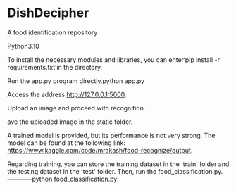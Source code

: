 # DishDecipher
A food identification repository

Python3.10

To install the necessary modules and libraries, you can enter‘pip install -r requirements.txt’in the directory.

Run the app.py program directly.python app.py

Access the address http://127.0.0.1:5000.

Upload an image and proceed with recognition.

ave the uploaded image in the static folder.

A trained model is provided, but its performance is not very strong. The model can be found at the following link: https://www.kaggle.com/code/mrakash/food-recognize/output.

Regarding training, you can store the training dataset in the 'train' folder and the testing dataset in the 'test' folder. Then, run the food_classification.py.————python food_classification.py
